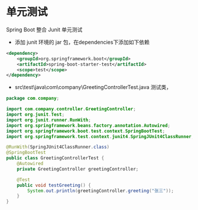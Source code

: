 # 单元测试

Spring Boot 整合 Junit 单元测试

- 添加 junit 环境的 jar 包，在dependencies下添加如下依赖

```xml
<dependency>
    <groupId>org.springframework.boot</groupId>
    <artifactId>spring-boot-starter-test</artifactId>
    <scope>test</scope>
</dependency>
```

- src\test\java\com\company\GreetingControllerTest.java 测试类，

```java
package com.company;

import com.company.controller.GreetingController;
import org.junit.Test;
import org.junit.runner.RunWith;
import org.springframework.beans.factory.annotation.Autowired;
import org.springframework.boot.test.context.SpringBootTest;
import org.springframework.test.context.junit4.SpringJUnit4ClassRunner;

@RunWith(SpringJUnit4ClassRunner.class)
@SpringBootTest
public class GreetingControllerTest {
    @Autowired
    private GreetingController greetingController;

    @Test
    public void testGreeting() {
        System.out.println(greetingController.greeting("张三"));
    }
}
```
